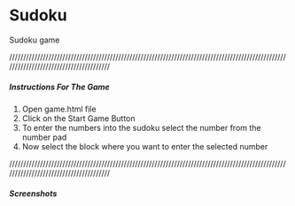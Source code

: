 # Sudoku
Sudoku game 

///////////////////////////////////////////////////////////////////////////////////////////////////////////////////////////////////////
<h5>Instructions For The Game</h5>

<ol>
  <li>Open game.html file</li>
  <li>Click on the Start Game Button</li>
  <li>To enter the numbers into the sudoku select the number from the number pad</li>
  <li>Now select the block where you want to enter the selected number</li>
</ol>

///////////////////////////////////////////////////////////////////////////////////////////////////////////////////////////////////////

<h5>Screenshots</h5>
<img src="Screenshot_2018-04-24-23-43-52-378_com.android.chrome" alt="">

